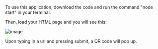 To use this application, download the code and run the command "node start" in your terminal.

Then, load your HTML page and you will see this:

![image](https://github.com/wenzhaopan/QR-Code-Generator/assets/140751736/0f70fae7-2c1c-4156-bc50-55b3a3e936af)


Upon typing in a url and pressing submit, a QR code will pop up.
